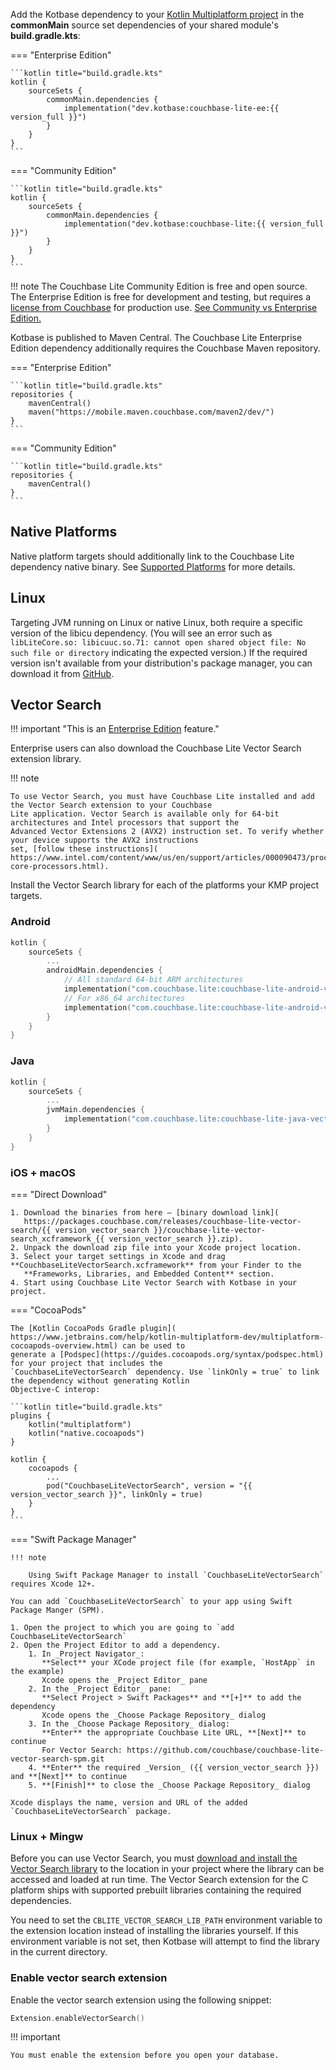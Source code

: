 Add the Kotbase dependency to your [Kotlin Multiplatform project](
https://kotlinlang.org/docs/multiplatform-mobile-getting-started.html) in the **commonMain** source set dependencies of
your shared module's **build.gradle.kts**:

=== "Enterprise Edition"

    ```kotlin title="build.gradle.kts"
    kotlin {
        sourceSets {
            commonMain.dependencies {
                implementation("dev.kotbase:couchbase-lite-ee:{{ version_full }}")
            }
        }
    }
    ```

=== "Community Edition"

    ```kotlin title="build.gradle.kts"
    kotlin {
        sourceSets {
            commonMain.dependencies {
                implementation("dev.kotbase:couchbase-lite:{{ version_full }}")
            }
        }
    }
    ```

!!! note
    The Couchbase Lite Community Edition is free and open source. The Enterprise Edition is free for development and
    testing, but requires a [license from Couchbase](https://www.couchbase.com/pricing/#couchbase-mobile) for production
    use. [See Community vs Enterprise Edition.](https://www.couchbase.com/products/editions/mobile/)

Kotbase is published to Maven Central. The Couchbase Lite Enterprise Edition dependency additionally requires the
Couchbase Maven repository.

=== "Enterprise Edition"

    ```kotlin title="build.gradle.kts"
    repositories {
        mavenCentral()
        maven("https://mobile.maven.couchbase.com/maven2/dev/")
    }
    ```

=== "Community Edition"

    ```kotlin title="build.gradle.kts"
    repositories {
        mavenCentral()
    }
    ```

## Native Platforms

Native platform targets should additionally link to the Couchbase Lite dependency native binary. See [Supported
Platforms](platforms.md) for more details.

## Linux

Targeting JVM running on Linux or native Linux, both require a specific version of the libicu dependency. (You will see
an error such as `libLiteCore.so: libicuuc.so.71: cannot open shared object file: No such file or directory` indicating
the expected version.) If the required version isn't available from your distribution's package manager, you can
download it from [GitHub](https://github.com/unicode-org/icu/releases).

## Vector Search

!!! important "This is an [Enterprise Edition](https://www.couchbase.com/products/editions/mobile/) feature."

Enterprise users can also download the Couchbase Lite Vector Search extension library.

!!! note

    To use Vector Search, you must have Couchbase Lite installed and add the Vector Search extension to your Couchbase
    Lite application. Vector Search is available only for 64-bit architectures and Intel processors that support the
    Advanced Vector Extensions 2 (AVX2) instruction set. To verify whether your device supports the AVX2 instructions
    set, [follow these instructions](
    https://www.intel.com/content/www/us/en/support/articles/000090473/processors/intel-core-processors.html).

Install the Vector Search library for each of the platforms your KMP project targets.

### Android

```kotlin title="build.gradle.kts"
kotlin {
    sourceSets {
        ...
        androidMain.dependencies {
            // All standard 64-bit ARM architectures
            implementation("com.couchbase.lite:couchbase-lite-android-vector-search-arm64:{{ version_vector_search }}")
            // For x86_64 architectures
            implementation("com.couchbase.lite:couchbase-lite-android-vector-search-x86_64:{{ version_vector_search }}")
        }
    }
}
```

### Java

```kotlin title="build.gradle.kts"
kotlin {
    sourceSets {
        ...
        jvmMain.dependencies {
            implementation("com.couchbase.lite:couchbase-lite-java-vector-search:{{ version_vector_search }}")
        }
    }
}
```

### iOS + macOS

=== "Direct Download"

    1. Download the binaries from here — [binary download link](
       https://packages.couchbase.com/releases/couchbase-lite-vector-search/{{ version_vector_search }}/couchbase-lite-vector-search_xcframework_{{ version_vector_search }}.zip).
    2. Unpack the download zip file into your Xcode project location.
    3. Select your target settings in Xcode and drag **CouchbaseLiteVectorSearch.xcframework** from your Finder to the
       **Frameworks, Libraries, and Embedded Content** section.
    4. Start using Couchbase Lite Vector Search with Kotbase in your project.

=== "CocoaPods"

    The [Kotlin CocoaPods Gradle plugin](
    https://www.jetbrains.com/help/kotlin-multiplatform-dev/multiplatform-cocoapods-overview.html) can be used to
    generate a [Podspec](https://guides.cocoapods.org/syntax/podspec.html) for your project that includes the
    `CouchbaseLiteVectorSearch` dependency. Use `linkOnly = true` to link the dependency without generating Kotlin
    Objective-C interop:

    ```kotlin title="build.gradle.kts"
    plugins {
        kotlin("multiplatform")
        kotlin("native.cocoapods")
    }
    
    kotlin {
        cocoapods {
            ...
            pod("CouchbaseLiteVectorSearch", version = "{{ version_vector_search }}", linkOnly = true)
        }
    }
    ```

=== "Swift Package Manager"

    !!! note
    
        Using Swift Package Manager to install `CouchbaseLiteVectorSearch` requires Xcode 12+.
    
    You can add `CouchbaseLiteVectorSearch` to your app using Swift Package Manger (SPM).
    
    1. Open the project to which you are going to `add CouchbaseLiteVectorSearch`
    2. Open the Project Editor to add a dependency.
        1. In _Project Navigator_:
           **Select** your XCode project file (for example, `HostApp` in the example)
           Xcode opens the _Project Editor_ pane
        2. In the _Project Editor_ pane:
           **Select Project > Swift Packages** and **[+]** to add the dependency
           Xcode opens the _Choose Package Repository_ dialog
        3. In the _Choose Package Repository_ dialog:
           **Enter** the appropriate Couchbase Lite URL, **[Next]** to continue
           For Vector Search: https://github.com/couchbase/couchbase-lite-vector-search-spm.git
        4. **Enter** the required _Version_ ({{ version_vector_search }}) and **[Next]** to continue
        5. **[Finish]** to close the _Choose Package Repository_ dialog

    Xcode displays the name, version and URL of the added `CouchbaseLiteVectorSearch` package.


### Linux + Mingw

Before you can use Vector Search, you must [download and install the Vector Search library](
https://docs.couchbase.com/couchbase-lite/3.2/c/gs-install.html#vs-release-1-0-0) to the location in your project where
the library can be accessed and loaded at run time. The Vector Search extension for the C platform ships with supported
prebuilt libraries containing the required dependencies.

You need to set the `CBLITE_VECTOR_SEARCH_LIB_PATH` environment variable to the extension location instead of installing
the libraries yourself. If this environment variable is not set, then Kotbase will attempt to find the library in the
current directory.

### Enable vector search extension

Enable the vector search extension using the following snippet:

```kotlin
Extension.enableVectorSearch()
```

!!! important

    You must enable the extension before you open your database.
